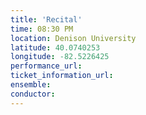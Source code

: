 ```yaml
---
title: 'Recital'
time: 08:30 PM
location: Denison University
latitude: 40.0740253
longitude: -82.5226425
performance_url: 
ticket_information_url: 
ensemble: 
conductor: 
---
```

